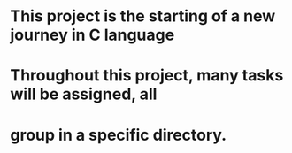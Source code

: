 # This project is the starting of a new journey in C language
# Throughout this project, many tasks will be assigned, all 
# group in a specific directory.
